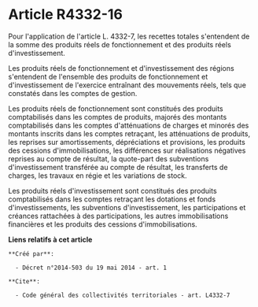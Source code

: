 # Article R4332-16

Pour l'application de l'article L. 4332-7, les recettes totales s'entendent de la somme des produits réels de fonctionnement
et des produits réels d'investissement. 

Les produits réels de fonctionnement et d'investissement des régions s'entendent de l'ensemble des produits de fonctionnement
et d'investissement de l'exercice entraînant des mouvements réels, tels que constatés dans les comptes de gestion. 

Les produits réels de fonctionnement sont constitués des produits comptabilisés dans les comptes de produits, majorés des
montants comptabilisés dans les comptes d'atténuations de charges et minorés des montants inscrits dans les comptes
retraçant, les atténuations de produits, les reprises sur amortissements, dépréciations et provisions, les produits des
cessions d'immobilisations, les différences sur réalisations négatives reprises au compte de résultat, la quote-part des
subventions d'investissement transférée au compte de résultat, les transferts de charges, les travaux en régie et les
variations de stock. 

Les produits réels d'investissement sont constitués des produits comptabilisés dans les comptes retraçant les dotations et
fonds d'investissements, les subventions d'investissement, les participations et créances rattachées à des participations,
les autres immobilisations financières et les produits des cessions d'immobilisations.

**Liens relatifs à cet article**

	**Créé par**:

	  - Décret n°2014-503 du 19 mai 2014 - art. 1

	**Cite**:

	  - Code général des collectivités territoriales - art. L4332-7
